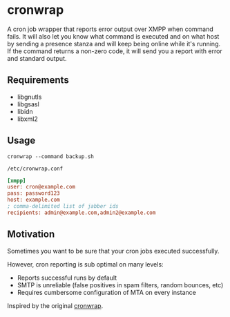 cronwrap
========

A cron job wrapper that reports error output over XMPP when command fails. It
will also let you know what command is executed and on what host by sending a
presence stanza and will keep being online while it's running. If the command
returns a non-zero code, it will send you a report with error and standard
output.


## Requirements

- libgnutls
- libgsasl
- libidn
- libxml2


## Usage

`cronwrap --command backup.sh`


`/etc/cronwrap.conf`
``` ini
[xmpp]
user: cron@example.com
pass: password123
host: example.com
; comma-delimited list of jabber ids
recipients: admin@example.com,admin2@example.com
```


## Motivation

Sometimes you want to be sure that your cron jobs executed successfully.

However, cron reporting is sub optimal on many levels:

- Reports successful runs by default
- SMTP is unreliable (false positives in spam filters, random bounces, etc)
- Requires cumbersome configuration of MTA on every instance

Inspired by the original [cronwrap](https://pypi.python.org/pypi/cronwrap).
